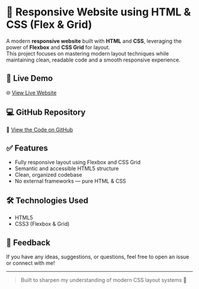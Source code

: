 # 🚀 Responsive Website using HTML & CSS (Flex & Grid)

A modern **responsive website** built with **HTML** and **CSS**, leveraging the power of **Flexbox** and **CSS Grid** for layout.  
This project focuses on mastering modern layout techniques while maintaining clean, readable code and a smooth responsive experience.

## 🔗 Live Demo

🌐 [View Live Website](https://mealify-ruddy.vercel.app/)

## 💻 GitHub Repository

📁 [View the Code on GitHub](https://github.com/MohamedAbdalhalem/Mealify)

## ✅ Features

- Fully responsive layout using Flexbox and CSS Grid  
- Semantic and accessible HTML5 structure  
- Clean, organized codebase  
- No external frameworks — pure HTML & CSS

## 🛠️ Technologies Used

- HTML5  
- CSS3 (Flexbox & Grid)

## 🙌 Feedback

If you have any ideas, suggestions, or questions, feel free to open an issue or connect with me!

---

> Built to sharpen my understanding of modern CSS layout systems 💪
